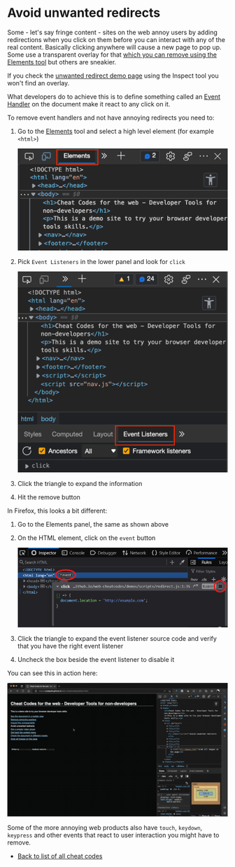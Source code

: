 # Avoid unwanted redirects

Some - let's say fringe content - sites on the web annoy users by adding redirections when you click on them before you can interact with any of the real content. Basically clicking anywhere will cause a new page to pop up. Some use a transparent overlay for that [which you can remove using the Elements tool](overlays.md) but others are sneakier.

If you check the [unwanted redirect demo page](demos/redirect.html) using the Inspect tool you won't find an overlay.

What developers do to achieve this is to define something called an [Event Handler](https://developer.mozilla.org/docs/Learn/JavaScript/Building_blocks/Events) on the document make it react to any click on it.

To remove event handlers and not have annoying redirects you need to:

1. Go to the [Elements](https://docs.microsoft.com/en-us/microsoft-edge/devtools-guide-chromium/elements-tool/elements-tool) tool and select a high level element (for example `<html>`)

   ![The Elements tool in the browser developer tools](screencasts/elements-tool.png)

1. Pick `Event Listeners` in the lower panel and look for `click`

   ![Inspecting click handlers in the current document](screencasts/event-listener-click.png)

1. Click the triangle to expand the information
1. Hit the remove button

In Firefox, this looks a bit different:

1. Go to the Elements panel, the same as shown above
1. On the HTML element, click on the `event` button

   ![Inspecting click handlers in the current document](screencasts/event-listener-click-firefox.png)

1. Click the triangle to expand the event listener source code
   and verify that you have the right event listener
1. Uncheck the box beside the event listener to disable it

You can see this in action here:

![Screencast of removing the contextmenu event listener](screencasts/click-redirect.gif)

Some of the more annoying web products also have `touch`, `keydown`, `keypress` and other events that react to user interaction you might have to remove.

- [Back to list of all cheat codes](README.md)
